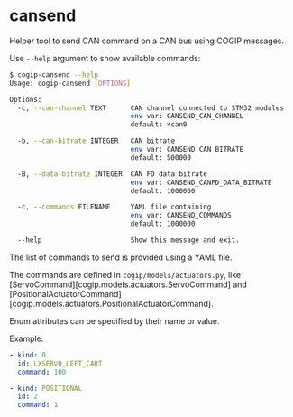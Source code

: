 # cansend

Helper tool to send CAN command on a CAN bus using COGIP messages.

Use `--help` argument to show available commands:

```bash
$ cogip-cansend --help
Usage: cogip-cansend [OPTIONS]

Options:
  -c, --can-channel TEXT      CAN channel connected to STM32 modules
                              env var: CANSEND_CAN_CHANNEL
                              default: vcan0

  -b, --can-bitrate INTEGER   CAN bitrate
                              env var: CANSEND_CAN_BITRATE
                              default: 500000

  -B, --data-bitrate INTEGER  CAN FD data bitrate
                              env var: CANSEND_CANFD_DATA_BITRATE
                              default: 1000000

  -c, --commands FILENAME     YAML file containing
                              env var: CANSEND_COMMANDS
                              default: 1000000

  --help                      Show this message and exit.
```

The list of commands to send is provided using a YAML file.

The commands are defined in `cogip/models/actuators.py`,
like [ServoCommand][cogip.models.actuators.ServoCommand]
and [PositionalActuatorCommand][cogip.models.actuators.PositionalActuatorCommand].

Enum attributes can be specified by their name or value.

Example:

```yaml
- kind: 0
  id: LXSERVO_LEFT_CART
  command: 100

- kind: POSITIONAL
  id: 2
  command: 1
```
